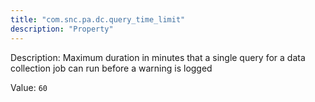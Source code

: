 ```yaml
---
title: "com.snc.pa.dc.query_time_limit"
description: "Property"
---
```


Description: Maximum duration in minutes that a single query for a data collection job can run before a warning is logged

Value: `60`